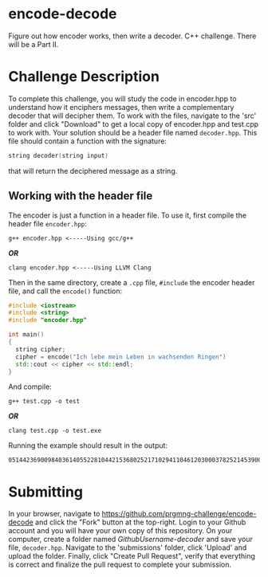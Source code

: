 # encode-decode
Figure out how encoder works, then write a decoder. C++ challenge. There will be a Part II.

# Challenge Description
To complete this challenge, you will study the code in encoder.hpp to understand how it enciphers messages, then write a complementary 
decoder that will decipher them. To work with the files, navigate to the 'src' folder and click "Download" to get a local copy of 
encoder.hpp and test.cpp to work with. Your solution should be a header file named ```decoder.hpp```. This file should contain a
function with the signature: 
```c++
string decoder(string input)
``` 
that will return the deciphered message as a string. 

## Working with the header file
The encoder is just a function in a header file. To use it, first compile the header file ```encoder.hpp```:
```
g++ encoder.hpp <-----Using gcc/g++
```
**_OR_**
```
clang encoder.hpp <-----Using LLVM Clang
```
Then in the same directory, create a ```.cpp``` file, ```#include``` the encoder header file, and call the ```encode()``` function:
```c++
#include <iostream>
#include <string>
#include "encoder.hpp"

int main()
{
  string cipher;
  cipher = encode("Ich lebe mein Leben in wachsenden Ringen")
  std::cout << cipher << std::endl;
}
```
And compile:
```
g++ test.cpp -o test
```
**_OR_**
```
clang test.cpp -o test.exe
```
Running the example should result in the output:
```
05144236900984036140552281044215368025217102941104612030003782521453900160661704200296114351
```
# Submitting
In your browser, navigate to <https://github.com/prgmng-challenge/encode-decode> and click the "Fork" button at the top-right. 
Login to your Github account and you will have your own copy of this repository. On your computer, create a folder named
_GithubUsername-decoder_ and save your file, ```decoder.hpp```. Navigate to the 'submissions' folder, click 'Upload' and upload the
folder. Finally, click "Create Pull Request", verify that everything is correct and finalize the pull request to complete your
submission.
